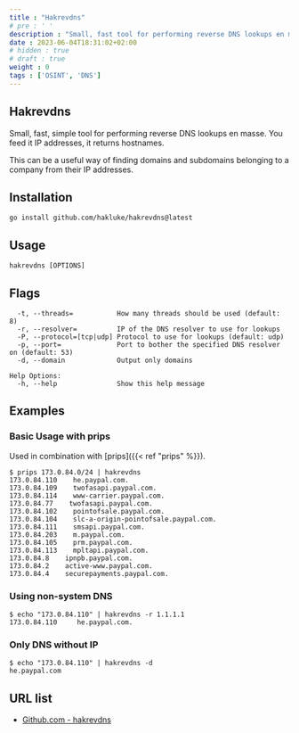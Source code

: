 ```yaml
---
title : "Hakrevdns"
# pre : ' '
description : "Small, fast tool for performing reverse DNS lookups en masse."
date : 2023-06-04T18:31:02+02:00
# hidden : true
# draft : true
weight : 0
tags : ['OSINT', 'DNS']
---
```


## Hakrevdns

Small, fast, simple tool for performing reverse DNS lookups en masse. You feed it IP addresses, it returns hostnames.

This can be a useful way of finding domains and subdomains belonging to a company from their IP addresses.

## Installation

```plain
go install github.com/hakluke/hakrevdns@latest
```

## Usage

```plain
hakrevdns [OPTIONS]
```

## Flags

```plain
  -t, --threads=           How many threads should be used (default: 8)
  -r, --resolver=          IP of the DNS resolver to use for lookups
  -P, --protocol=[tcp|udp] Protocol to use for lookups (default: udp)
  -p, --port=              Port to bother the specified DNS resolver on (default: 53)
  -d, --domain             Output only domains

Help Options:
  -h, --help               Show this help message
```

## Examples

### Basic Usage with prips

Used in combination with [prips]({{< ref "prips" %}}).

```plain
$ prips 173.0.84.0/24 | hakrevdns 
173.0.84.110    he.paypal.com.
173.0.84.109    twofasapi.paypal.com.
173.0.84.114    www-carrier.paypal.com.
173.0.84.77    twofasapi.paypal.com.
173.0.84.102    pointofsale.paypal.com.
173.0.84.104    slc-a-origin-pointofsale.paypal.com.
173.0.84.111    smsapi.paypal.com.
173.0.84.203    m.paypal.com.
173.0.84.105    prm.paypal.com.
173.0.84.113    mpltapi.paypal.com.
173.0.84.8    ipnpb.paypal.com.
173.0.84.2    active-www.paypal.com.
173.0.84.4    securepayments.paypal.com.
```

### Using non-system DNS

```plain
$ echo "173.0.84.110" | hakrevdns -r 1.1.1.1
173.0.84.110     he.paypal.com.
```

### Only DNS without IP

```plain
$ echo "173.0.84.110" | hakrevdns -d        
he.paypal.com
```

## URL list

- [Github.com - hakrevdns](https://github.com/hakluke/hakrevdns)
